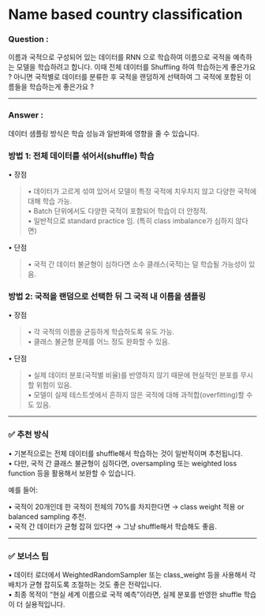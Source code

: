 # Name based country classification

### Question :

이름과 국적으로 구성되어 있는 데이터를 RNN 으로 학습하여 이름으로 국적을 예측하는 모델을 학습하려고 합니다.
이때 전체 데이터를 Shuffling 하여 학습하는게 좋은가요 ? 아니면
국적별로 데이터를 분류한 후 국적을 랜덤하게 선택하여 그 국적에 포함된 이름들을 학습하는게 좋은가요 ?

---

### Answer :

데이터 샘플링 방식은 학습 성능과 일반화에 영향을 줄 수 있습니다.

### 방법 1: 전체 데이터를 섞어서(shuffle) 학습

• 장점

> • 데이터가 고르게 섞여 있어서 모델이 특정 국적에 치우치지 않고 다양한 국적에 대해 학습 가능. <br>
> • Batch 단위에서도 다양한 국적이 포함되어 학습이 더 안정적. <br>
> • 일반적으로 standard practice 임. (특히 class imbalance가 심하지 않다면)

• 단점

> • 국적 간 데이터 불균형이 심하다면 소수 클래스(국적)는 덜 학습될 가능성이 있음.

### 방법 2: 국적을 랜덤으로 선택한 뒤 그 국적 내 이름을 샘플링

• 장점

> • 각 국적의 이름을 균등하게 학습하도록 유도 가능. <br>
> • 클래스 불균형 문제를 어느 정도 완화할 수 있음.

• 단점

> • 실제 데이터 분포(국적별 비율)를 반영하지 않기 때문에 현실적인 분포를 무시할 위험이 있음. <br>
> • 모델이 실제 테스트셋에서 흔하지 않은 국적에 대해 과적합(overfitting)할 수도 있음.

---

### ✅ 추천 방식

• 기본적으로는 전체 데이터를 shuffle해서 학습하는 것이 일반적이며 추천됩니다. <br>
• 다만, 국적 간 클래스 불균형이 심하다면, oversampling 또는 weighted loss function 등을 활용해서 보완할 수 있습니다.

예를 들어:

• 국적이 20개인데 한 국적이 전체의 70%를 차지한다면 → class weight 적용 or balanced sampling 추천. <br>
• 국적 간 데이터가 균형 잡혀 있다면 → 그냥 shuffle해서 학습해도 좋음.

---

### ✅ 보너스 팁

• 데이터 로더에서 WeightedRandomSampler 또는 class_weight 등을 사용해서 각 배치가 균형 잡히도록 조절하는 것도 좋은 전략입니다. <br>
• 최종 목적이 “현실 세계 이름으로 국적 예측”이라면, 실제 분포를 반영한 shuffle 학습이 더 실용적입니다.
